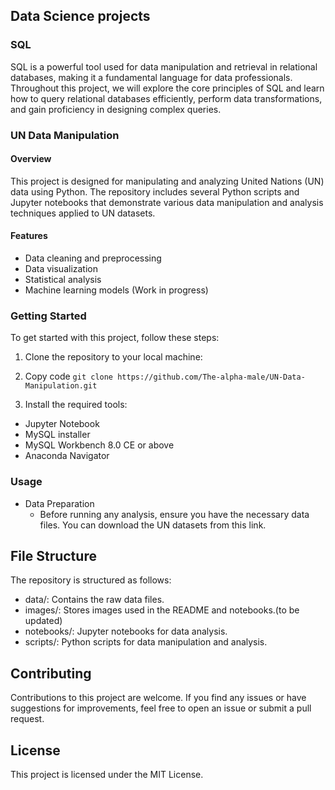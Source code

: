 ## Data Science projects

### SQL
SQL is a powerful tool used for data manipulation and retrieval in relational databases, making it a fundamental language for data professionals. Throughout this project, we will explore the core principles of SQL and learn how to query relational databases efficiently, perform data transformations, and gain proficiency in designing complex queries.


### UN Data Manipulation

#### Overview
This project is designed for manipulating and analyzing United Nations (UN) data using Python. The repository includes several Python scripts and Jupyter notebooks that demonstrate various data manipulation and analysis techniques applied to UN datasets.

#### Features
- Data cleaning and preprocessing
- Data visualization
- Statistical analysis
- Machine learning models (Work in progress)

### Getting Started
To get started with this project, follow these steps:

1. Clone the repository to your local machine:

2. Copy code
`git clone https://github.com/The-alpha-male/UN-Data-Manipulation.git`
3. Install the required tools:
  - Jupyter Notebook
  - MySQL installer
  - MySQL Workbench 8.0 CE or above
  - Anaconda Navigator

### Usage
- Data Preparation
  - Before running any analysis, ensure you have the necessary data files. You can download the UN datasets from this link.

## File Structure
The repository is structured as follows:

- data/: Contains the raw data files.
- images/: Stores images used in the README and notebooks.(to be updated)
- notebooks/: Jupyter notebooks for data analysis.
- scripts/: Python scripts for data manipulation and analysis.

## Contributing
Contributions to this project are welcome. If you find any issues or have suggestions for improvements, feel free to open an issue or submit a pull request.

## License
This project is licensed under the MIT License.

